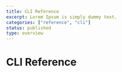 ```yaml
---
title: CLI Reference
excerpt: Lorem Ipsum is simply dummy text.
categories: ["reference", "cli"]
status: published
type: overview
---
```

# CLI Reference
